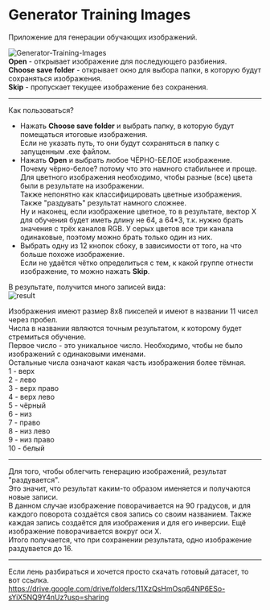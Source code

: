 # Generator Training Images

Приложение для генерации обучающих изображений.    
    
![Generator-Training-Images](https://user-images.githubusercontent.com/56697273/137873383-d6bd3527-b0f0-43f4-9891-b2bb395afae9.png)    
**Open** - открывает изображение для последующего разбиения.    
**Choose save folder** - открывает окно для выбора папки, в которую будут сохраняться изображения.    
**Skip** - пропускает текущее изображение без сохранения.    
____
Как пользоваться?    
+ Нажать **Choose save folder** и выбрать папку, в которую будут помещаться итоговые изображения.    
Если не указать путь, то они будут сохраняться в папку с запущенным .exe файлом.    
+ Нажать **Open** и выбрать любое ЧЁРНО-БЕЛОЕ изображение.    
Почему чёрно-белое? потому что это намного стабильнее и проще. Для цветного изображения необходимо, чтобы разные (все) цвета были в результате на изображении.    
Также непонятно как классифицировать цветные изображения. Также "раздувать" результат намного сложнее.    
Ну и наконец, если изображение цветное, то в результате, вектор X для обучения будет иметь длину не 64, а 64*3, т.к. нужно брать значения с трёх каналов RGB. У серых цветов все три канала одинаковые, поэтому можно брать только один из них.    
+ Выбрать одну из 12 кнопок сбоку, в зависимости от того, на что больше похоже изображение.    
Если не удаётся чётко определиться с тем, к какой группе отнести изображение, то можно нажать **Skip**.    
    
В результате, получится много записей вида:    
![result](https://user-images.githubusercontent.com/56697273/137883793-5652afbd-87c4-472f-b833-3ab18113d799.png)    
    
Изображения имеют размер 8x8 пикселей и имеют в названии 11 чисел через пробел.    
Числа в названии являются точным результатом, к которому будет стремиться обучение.    
Первое число - это уникальное число. Необходимо, чтобы не было изображений с одинаковыми именами.    
Остальные числа означают какая часть изображения более тёмная.    
1 - верх    
2 - лево    
3 - верх право    
4 - верх лево    
5 - чёрный    
6 - низ    
7 - право    
8 - низ лево    
9 - низ право    
10 - белый    
____
Для того, чтобы облегчить генерацию изображений, результат "раздувается".    
Это значит, что результат каким-то образом именяется и получаются новые записи.    
В данном случае изображение поворачивается на 90 градусов, и для каждого поворота создаётся своя запись со своим названием. Также каждая запись создаётся для изображения и для его инверсии. Ещё изображение поворачивается вокруг оси X.    
Итого получается, что при сохранении результата, одно изображение раздувается до 16.    
____
Если лень разбираться и хочется просто скачать готовый датасет, то вот ссылка.    
https://drive.google.com/drive/folders/11XzQsHmOsq64NP6ESo-sYiX5NQ9Y4nUz?usp=sharing
